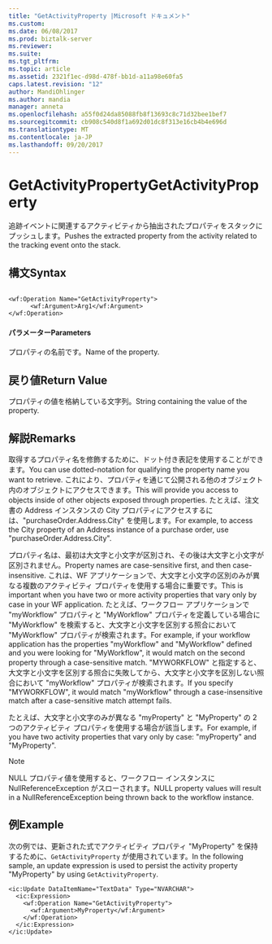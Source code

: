 ```yaml
---
title: "GetActivityProperty |Microsoft ドキュメント"
ms.custom: 
ms.date: 06/08/2017
ms.prod: biztalk-server
ms.reviewer: 
ms.suite: 
ms.tgt_pltfrm: 
ms.topic: article
ms.assetid: 2321f1ec-d98d-478f-bb1d-a11a98e60fa5
caps.latest.revision: "12"
author: MandiOhlinger
ms.author: mandia
manager: anneta
ms.openlocfilehash: a55f0d24da85088fb8f13693c8c71d32bee1bef7
ms.sourcegitcommit: cb908c540d8f1a692d01dc8f313e16cb4b4e696d
ms.translationtype: MT
ms.contentlocale: ja-JP
ms.lasthandoff: 09/20/2017
---
```

# <a name="getactivityproperty"></a><span data-ttu-id="54299-102">GetActivityProperty</span><span class="sxs-lookup"><span data-stu-id="54299-102">GetActivityProperty</span></span>
<span data-ttu-id="54299-103">追跡イベントに関連するアクティビティから抽出されたプロパティをスタックにプッシュします。</span><span class="sxs-lookup"><span data-stu-id="54299-103">Pushes the extracted property from the activity related to the tracking event onto the stack.</span></span>  
  
## <a name="syntax"></a><span data-ttu-id="54299-104">構文</span><span class="sxs-lookup"><span data-stu-id="54299-104">Syntax</span></span>  
  
```  
  
<wf:Operation Name="GetActivityProperty">  
      <wf:Argument>Arg1</wf:Argument>  
</wf:Operation>  
```  
  
#### <a name="parameters"></a><span data-ttu-id="54299-105">パラメーター</span><span class="sxs-lookup"><span data-stu-id="54299-105">Parameters</span></span>  
 <span data-ttu-id="54299-106">プロパティの名前です。</span><span class="sxs-lookup"><span data-stu-id="54299-106">Name of the property.</span></span>  
  
## <a name="return-value"></a><span data-ttu-id="54299-107">戻り値</span><span class="sxs-lookup"><span data-stu-id="54299-107">Return Value</span></span>  
 <span data-ttu-id="54299-108">プロパティの値を格納している文字列。</span><span class="sxs-lookup"><span data-stu-id="54299-108">String containing the value of the property.</span></span>  
  
## <a name="remarks"></a><span data-ttu-id="54299-109">解説</span><span class="sxs-lookup"><span data-stu-id="54299-109">Remarks</span></span>  
 <span data-ttu-id="54299-110">取得するプロパティ名を修飾するために、ドット付き表記を使用することができます。</span><span class="sxs-lookup"><span data-stu-id="54299-110">You can use dotted-notation for qualifying the property name you want to retrieve.</span></span> <span data-ttu-id="54299-111">これにより、プロパティを通じて公開される他のオブジェクト内のオブジェクトにアクセスできます。</span><span class="sxs-lookup"><span data-stu-id="54299-111">This will provide you access to objects inside of other objects exposed through properties.</span></span> <span data-ttu-id="54299-112">たとえば、注文書の Address インスタンスの City プロパティにアクセスするには、"purchaseOrder.Address.City" を使用します。</span><span class="sxs-lookup"><span data-stu-id="54299-112">For example, to access the City property of an Address instance of a purchase order, use "purchaseOrder.Address.City".</span></span>  
  
 <span data-ttu-id="54299-113">プロパティ名は、最初は大文字と小文字が区別され、その後は大文字と小文字が区別されません。</span><span class="sxs-lookup"><span data-stu-id="54299-113">Property names are case-sensitive first, and then case-insensitive.</span></span> <span data-ttu-id="54299-114">これは、WF アプリケーションで、大文字と小文字の区別のみが異なる複数のアクティビティ プロパティを使用する場合に重要です。</span><span class="sxs-lookup"><span data-stu-id="54299-114">This is important when you have two or more activity properties that vary only by case in your WF application.</span></span> <span data-ttu-id="54299-115">たとえば、ワークフロー アプリケーションで "myWorkflow" プロパティと "MyWorkflow" プロパティを定義している場合に "MyWorkflow" を検索すると、大文字と小文字を区別する照合において "MyWorkflow" プロパティが検索されます。</span><span class="sxs-lookup"><span data-stu-id="54299-115">For example, if your workflow application has the properties "myWorkflow" and "MyWorkflow" defined and you were looking for "MyWorkflow", it would match on the second property through a case-sensitive match.</span></span> <span data-ttu-id="54299-116">"MYWORKFLOW" と指定すると、大文字と小文字を区別する照合に失敗してから、大文字と小文字を区別しない照合において "myWorkflow" プロパティが検索されます。</span><span class="sxs-lookup"><span data-stu-id="54299-116">If you specify "MYWORKFLOW", it would match "myWorkflow" through a case-insensitive match after a case-sensitive match attempt fails.</span></span>  
  
 <span data-ttu-id="54299-117">たとえば、大文字と小文字のみが異なる "myProperty" と "MyProperty" の 2 つのアクティビティ プロパティを使用する場合が該当します。</span><span class="sxs-lookup"><span data-stu-id="54299-117">For example, if you have two activity properties that vary only by case: "myProperty" and "MyProperty".</span></span>  
  
> [!NOTE]
>  <span data-ttu-id="54299-118">NULL プロパティ値を使用すると、ワークフロー インスタンスに NullReferenceException がスローされます。</span><span class="sxs-lookup"><span data-stu-id="54299-118">NULL property values will result in a NullReferenceException being thrown back to the workflow instance.</span></span>  
  
## <a name="example"></a><span data-ttu-id="54299-119">例</span><span class="sxs-lookup"><span data-stu-id="54299-119">Example</span></span>  
 <span data-ttu-id="54299-120">次の例では、更新された式でアクティビティ プロパティ "MyProperty" を保持するために、`GetActivityProperty` が使用されています。</span><span class="sxs-lookup"><span data-stu-id="54299-120">In the following sample, an update expression is used to persist the activity property "MyProperty" by using `GetActivityProperty`.</span></span>  
  
```  
<ic:Update DataItemName="TextData" Type="NVARCHAR">  
  <ic:Expression>  
    <wf:Operation Name="GetActivityProperty">  
      <wf:Argument>MyProperty</wf:Argument>  
    </wf:Operation>  
  </ic:Expression>  
</ic:Update>  
```